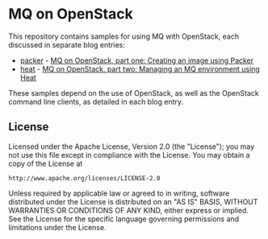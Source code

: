 MQ on OpenStack
===============
This repository contains samples for using MQ with OpenStack, each discussed in separate blog entries:

* [packer](./packer) - [MQ on OpenStack, part one: Creating an image using Packer](https://www.ibm.com/developerworks/community/blogs/messaging/entry/mq_openstack_part1_packer?lang=en)
* [heat](./heat) - [MQ on OpenStack, part two: Managing an MQ environment using Heat](https://www.ibm.com/developerworks/community/blogs/messaging/entry/mq_openstack_part2_heat?lang=en)

These samples depend on the use of OpenStack, as well as the OpenStack command line clients, as detailed in each blog entry.

## License
Licensed under the Apache License, Version 2.0 (the "License");
you may not use this file except in compliance with the License.
You may obtain a copy of the License at

    http://www.apache.org/licenses/LICENSE-2.0

Unless required by applicable law or agreed to in writing, software
distributed under the License is distributed on an "AS IS" BASIS,
WITHOUT WARRANTIES OR CONDITIONS OF ANY KIND, either express or implied.
See the License for the specific language governing permissions and
limitations under the License.
